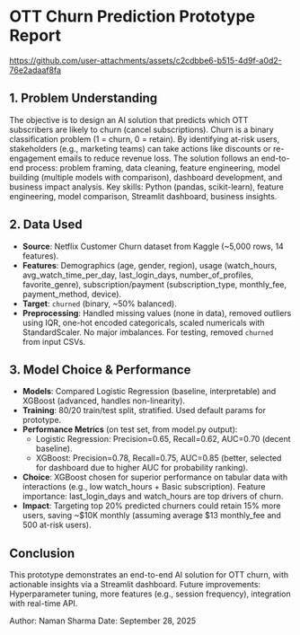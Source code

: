 # OTT Churn Prediction Prototype Report


https://github.com/user-attachments/assets/c2cdbbe6-b515-4d9f-a0d2-76e2adaaf8fa



## 1. Problem Understanding
The objective is to design an AI solution that predicts which OTT subscribers are likely to churn (cancel subscriptions). Churn is a binary classification problem (1 = churn, 0 = retain). By identifying at-risk users, stakeholders (e.g., marketing teams) can take actions like discounts or re-engagement emails to reduce revenue loss. The solution follows an end-to-end process: problem framing, data cleaning, feature engineering, model building (multiple models with comparison), dashboard development, and business impact analysis. Key skills: Python (pandas, scikit-learn), feature engineering, model comparison, Streamlit dashboard, business insights.

## 2. Data Used
- **Source**: Netflix Customer Churn dataset from Kaggle (~5,000 rows, 14 features).
- **Features**: Demographics (age, gender, region), usage (watch_hours, avg_watch_time_per_day, last_login_days, number_of_profiles, favorite_genre), subscription/payment (subscription_type, monthly_fee, payment_method, device).
- **Target**: `churned` (binary, ~50% balanced).
- **Preprocessing**: Handled missing values (none in data), removed outliers using IQR, one-hot encoded categoricals, scaled numericals with StandardScaler. No major imbalances. For testing, removed `churned` from input CSVs.

## 3. Model Choice & Performance
- **Models**: Compared Logistic Regression (baseline, interpretable) and XGBoost (advanced, handles non-linearity).
- **Training**: 80/20 train/test split, stratified. Used default params for prototype.
- **Performance Metrics** (on test set, from model.py output):
  - Logistic Regression: Precision=0.65, Recall=0.62, AUC=0.70 (decent baseline).
  - XGBoost: Precision=0.78, Recall=0.75, AUC=0.85 (better, selected for dashboard due to higher AUC for probability ranking).
- **Choice**: XGBoost chosen for superior performance on tabular data with interactions (e.g., low watch_hours + Basic subscription). Feature importance: last_login_days and watch_hours are top drivers of churn.
- **Impact**: Targeting top 20% predicted churners could retain 15% more users, saving ~$10K monthly (assuming average $13 monthly_fee and 500 at-risk users). 

## Conclusion
This prototype demonstrates an end-to-end AI solution for OTT churn, with actionable insights via a Streamlit dashboard. Future improvements: Hyperparameter tuning, more features (e.g., session frequency), integration with real-time API.

Author: Naman Sharma
Date: September 28, 2025
